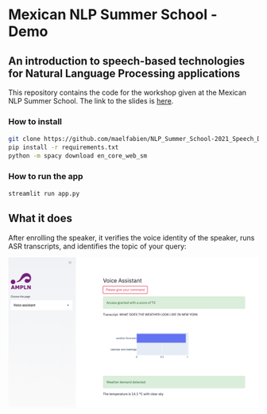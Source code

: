 # Mexican NLP Summer School - Demo

## An introduction to speech-based technologies for Natural Language Processing applications

This repository contains the code for the workshop given at the Mexican NLP Summer School. The link to the slides is [here](https://docs.google.com/presentation/d/1bXqvxy0KQnI3AhsncHj_26p1WdE-UKErplUBJ5BBANI/edit?usp=sharing).

### How to install

```bash
git clone https://github.com/maelfabien/NLP_Summer_School-2021_Speech_Demo
pip install -r requirements.txt
python -m spacy download en_core_web_sm
```

### How to run the app

```bash
streamlit run app.py
```

## What it does

After enrolling the speaker, it verifies the voice identity of the speaker, runs ASR transcripts, and identifies the topic of your query:

![](pictures/demo.png)
